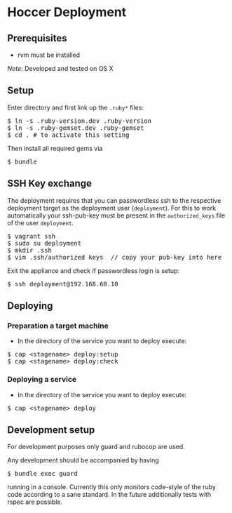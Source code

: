 # Hoccer Deployment

## Prerequisites

* rvm must be installed

*Note:* Developed and tested on OS X

## Setup

Enter directory and first link up the `.ruby*` files:

<pre>
$ ln -s .ruby-version.dev .ruby-version
$ ln -s .ruby-gemset.dev .ruby-gemset
$ cd . # to activate this setting
</pre>

Then install all required gems via

<pre>
$ bundle
</pre>

## SSH Key exchange

The deployment requires that you can passwordless ssh to the respective 
deployment target as the deployment user (`deployment`). For this to work 
automatically your ssh-pub-key must be present in the `authorized_keys` file of the user `deployment`.

<pre>
$ vagrant ssh
$ sudo su deployment
$ mkdir .ssh
$ vim .ssh/authorized_keys  // copy your pub-key into here
</pre>

Exit the appliance and check if passwordless login is setup:

<pre>
$ ssh deployment@192.168.60.10
</pre>

## Deploying

### Preparation a target machine

* In the directory of the service you want to deploy execute:
<pre>
$ cap &lt;stagename&gt; deploy:setup
$ cap &lt;stagename&gt; deploy:check
</pre>

### Deploying a service

* In the directory of the service you want to deploy execute:
<pre>
$ cap &lt;stagename&gt; deploy
</pre>

## Development setup

For development purposes only guard and rubocop are used.

Any development should be accompanied by having

<pre>
$ bundle exec guard
</pre>

running in a console. Currently this only monitors code-style of the ruby code according to a sane standard. In the future additionally tests with rspec are possible.
